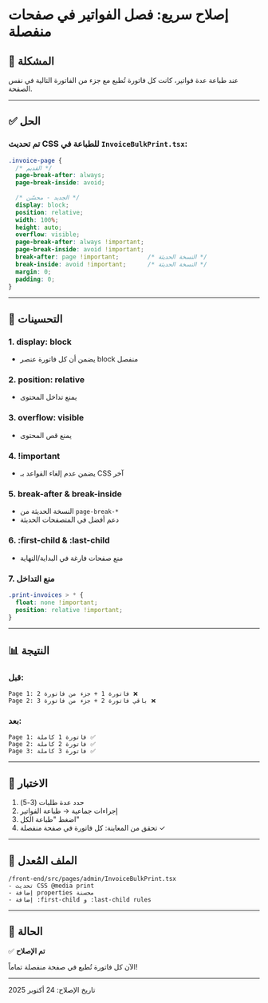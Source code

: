 # إصلاح سريع: فصل الفواتير في صفحات منفصلة

## 🐛 المشكلة
عند طباعة عدة فواتير، كانت كل فاتورة تُطبع مع جزء من الفاتورة التالية في نفس الصفحة.

---

## ✅ الحل

### تم تحديث CSS للطباعة في `InvoiceBulkPrint.tsx`:

```css
.invoice-page {
  /* القديم */
  page-break-after: always;
  page-break-inside: avoid;
  
  /* الجديد - محسّن */
  display: block;
  position: relative;
  width: 100%;
  height: auto;
  overflow: visible;
  page-break-after: always !important;
  page-break-inside: avoid !important;
  break-after: page !important;        /* النسخة الحديثة */
  break-inside: avoid !important;      /* النسخة الحديثة */
  margin: 0;
  padding: 0;
}
```

---

## 🎯 التحسينات

### 1. **display: block**
- يضمن أن كل فاتورة عنصر block منفصل

### 2. **position: relative**
- يمنع تداخل المحتوى

### 3. **overflow: visible**
- يمنع قص المحتوى

### 4. **!important**
- يضمن عدم إلغاء القواعد بـ CSS آخر

### 5. **break-after & break-inside**
- النسخة الحديثة من `page-break-*`
- دعم أفضل في المتصفحات الحديثة

### 6. **:first-child & :last-child**
- منع صفحات فارغة في البداية/النهاية

### 7. **منع التداخل**
```css
.print-invoices > * {
  float: none !important;
  position: relative !important;
}
```

---

## 📊 النتيجة

### قبل:
```
Page 1: فاتورة 1 + جزء من فاتورة 2 ❌
Page 2: باقي فاتورة 2 + جزء من فاتورة 3 ❌
```

### بعد:
```
Page 1: فاتورة 1 كاملة ✅
Page 2: فاتورة 2 كاملة ✅
Page 3: فاتورة 3 كاملة ✅
```

---

## 🧪 الاختبار

1. حدد عدة طلبات (3-5)
2. إجراءات جماعية → طباعة الفواتير
3. اضغط "طباعة الكل"
4. تحقق من المعاينة: كل فاتورة في صفحة منفصلة ✓

---

## 📝 الملف المُعدل

```
/front-end/src/pages/admin/InvoiceBulkPrint.tsx
- تحديث CSS @media print
- إضافة properties محسنة
- إضافة :first-child و :last-child rules
```

---

## 🎉 الحالة

✅ **تم الإصلاح**

الآن كل فاتورة تُطبع في صفحة منفصلة تماماً!

---

تاريخ الإصلاح: 24 أكتوبر 2025


